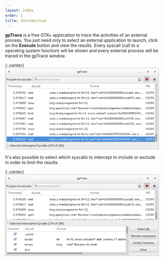 ```yaml
---
layout: index
order: 1
title: Introduction
---
```

**gpTrace** is a free GTK+ application to trace the activities of an external
process.
You just need only to select an external application to launch, click on the
**Execute** button and view the results.
Every syscall (call to a operating system function) will be shown and every
external process will be traced in the gpTrace window.

{:.center}
![Main window](/resources/gptrace/archive/latest/english/main.png)
          
It's also possible to select which syscalls to intercept to include or exclude
in order to limit the results.

{:.center}
![Main window with expanded list](/resources/gptrace/archive/latest/english/expanded.png)